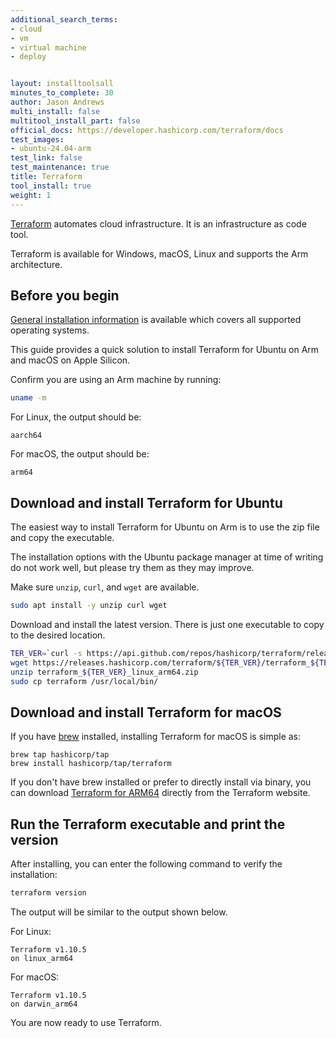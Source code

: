 ```yaml
---
additional_search_terms:
- cloud
- vm
- virtual machine
- deploy


layout: installtoolsall
minutes_to_complete: 30
author: Jason Andrews
multi_install: false
multitool_install_part: false
official_docs: https://developer.hashicorp.com/terraform/docs
test_images:
- ubuntu-24.04-arm
test_link: false
test_maintenance: true
title: Terraform
tool_install: true
weight: 1
---
```


[Terraform](https://www.terraform.io/) automates cloud infrastructure. It is an infrastructure as code tool.

Terraform is available for Windows, macOS, Linux and supports the Arm architecture.

## Before you begin

[General installation information](https://developer.hashicorp.com/terraform/downloads) is available which covers all supported operating systems.

This guide provides a quick solution to install Terraform for Ubuntu on Arm and macOS on Apple Silicon.

Confirm you are using an Arm machine by running:

```bash
uname -m
```

For Linux, the output should be:

```output
aarch64
```

For macOS, the output should be:

```output
arm64
```

## Download and install Terraform for Ubuntu

The easiest way to install Terraform for Ubuntu on Arm is to use the zip file and copy the executable.

The installation options with the Ubuntu package manager at time of writing do not work well, but please try them as they may improve.

Make sure `unzip`, `curl`, and `wget` are available.

```bash { target="ubuntu-24.04-arm" }
sudo apt install -y unzip curl wget
```

Download and install the latest version. There is just one executable to copy to the desired location.

```bash { target="ubuntu-24.04-arm" }
TER_VER=`curl -s https://api.github.com/repos/hashicorp/terraform/releases/latest | grep tag_name | cut -d: -f2 | tr -d \"\,\v | awk '{$1=$1};1'`
wget https://releases.hashicorp.com/terraform/${TER_VER}/terraform_${TER_VER}_linux_arm64.zip
unzip terraform_${TER_VER}_linux_arm64.zip
sudo cp terraform /usr/local/bin/
```

## Download and install Terraform for macOS

If you have [brew](https://brew.sh/) installed, installing Terraform for macOS is simple as:

```console
brew tap hashicorp/tap
brew install hashicorp/tap/terraform
```

If you don't have brew installed or prefer to directly install via binary, you can download [Terraform for ARM64](https://developer.hashicorp.com/terraform/install#darwin) directly from the Terraform website.

## Run the Terraform executable and print the version

After installing, you can enter the following command to verify the installation:

```bash { target="ubuntu-24.04-arm" }
terraform version
```

The output will be similar to the output shown below.

For Linux:

```output
Terraform v1.10.5
on linux_arm64
```

For macOS:

```output
Terraform v1.10.5
on darwin_arm64
```

You are now ready to use Terraform.
